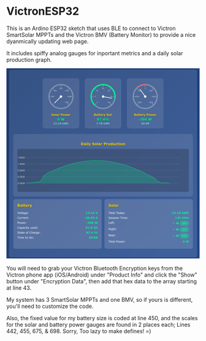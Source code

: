# VictronESP32

This is an Ardino ESP32 sketch that uses BLE to connect to Victron SmartSolar MPPTs and the Victron BMV (Battery Monitor) to provide a nice dyanmically updating web page.

It includes spiffy analog gauges for inportant metrics and a daily solar production graph.

![Screenshot](https://github.com/ingineerix/VictronESP32/blob/main/screenshot.png?raw=true)

You will need to grab your Victron Bluetooth Encryption keys from the Victron phone app (iOS/Android) under "Product Info" and click the "Show" button under "Encryption Data", then add that hex data to the array starting at line 43.

My system has 3 SmartSolar MPPTs and one BMV, so if yours is different, you'll need to customize the code.

Also, the fixed value for my battery size is coded at line 450, and the scales for the solar and battery power gauges are found in 2 places each; Lines 442, 455, 675, & 698.   Sorry, Too lazy to make defines!  =)
